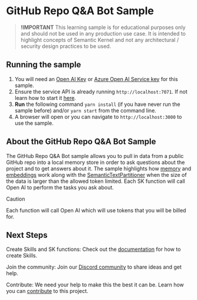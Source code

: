 # GitHub Repo Q&A Bot Sample

> **!IMPORTANT**
> This learning sample is for educational purposes only and should not be used in any
> production use case. It is intended to highlight concepts of Semantic Kernel and not
> any architectural / security design practices to be used.

## Running the sample

1. You will need an [Open AI Key](https://openai.com/api/) or
   [Azure Open AI Service key](https://learn.microsoft.com/azure/cognitive-services/openai/quickstart)
   for this sample.
2. Ensure the service API is already running `http://localhost:7071`. If not learn
   how to start it [here](../../dotnet/KernelHttpServer/README.md).
3. **Run** the following command `yarn install` (if you have never run the sample before)
   and/or `yarn start` from the command line.
4. A browser will open or you can navigate to `http://localhost:3000` to use the sample.

## About the GitHub Repo Q&A Bot Sample

The GitHub Repo Q&A Bot sample allows you to pull in data from a public GitHub
repo into a local memory store in order to ask questions about the project and
to get answers about it. The sample highlights how [memory](https://aka.ms/sk/memories)
and [embeddings](https://aka.ms/sk/embeddings) work along with the
[SemanticTextPartitioner](../../../dotnet/src/SemanticKernel/SemanticFunctions/Partitioning/SemanticTextPartitioner.cs)
when the size of the data is larger than the allowed token limited.
Each SK function will call Open AI to perform the tasks you ask about.​

> [!CAUTION]
> Each function will call Open AI which will use tokens that you will be billed for.

## Next Steps

Create Skills and SK functions: Check out the [documentation](https://aka.ms/sk/learn)
for how to create Skills.

Join the community: Join our [Discord community](https://aka.ms/SKDiscord) to
share ideas and get help​.

Contribute: We need your help to make this the best it can be.  Learn how you
can [contribute](https://github.com/microsoft/semantic-kernel/blob/main/CONTRIBUTING.md)
to this project.​